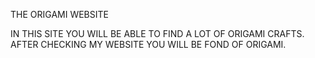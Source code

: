 THE ORIGAMI WEBSITE

IN THIS SITE YOU WILL BE ABLE TO FIND A LOT OF ORIGAMI CRAFTS.
AFTER CHECKING MY WEBSITE YOU WILL BE FOND OF ORIGAMI.